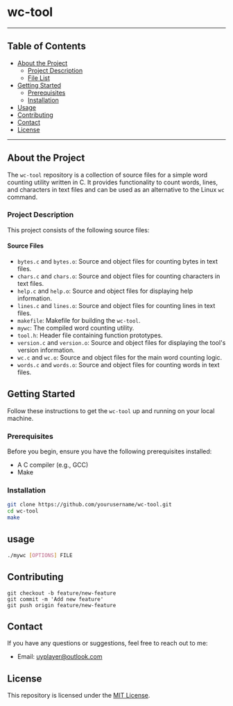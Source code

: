 # wc-tool

---

## Table of Contents

- [About the Project](#about-the-project)
    - [Project Description](#project-description)
    - [File List](#file-list)
- [Getting Started](#getting-started)
    - [Prerequisites](#prerequisites)
    - [Installation](#installation)
- [Usage](#usage)
- [Contributing](#contributing)
- [Contact](#contact)
- [License](#license)


---

## About the Project

The `wc-tool` repository is a collection of source files for a simple word counting utility written in C. It provides functionality to count words, lines, and characters in text files and can be used as an alternative to the Linux `wc` command.

### Project Description

This project consists of the following source files:

#### Source Files
- `bytes.c` and `bytes.o`: Source and object files for counting bytes in text files.
- `chars.c` and `chars.o`: Source and object files for counting characters in text files.
- `help.c` and `help.o`: Source and object files for displaying help information.
- `lines.c` and `lines.o`: Source and object files for counting lines in text files.
- `makefile`: Makefile for building the `wc-tool`.
- `mywc`: The compiled word counting utility.
- `tool.h`: Header file containing function prototypes.
- `version.c` and `version.o`: Source and object files for displaying the tool's version information.
- `wc.c` and `wc.o`: Source and object files for the main word counting logic.
- `words.c` and `words.o`: Source and object files for counting words in text files.

## Getting Started

Follow these instructions to get the `wc-tool` up and running on your local machine.

### Prerequisites

Before you begin, ensure you have the following prerequisites installed:

- A C compiler (e.g., GCC)
- Make

### Installation

   ```sh
   git clone https://github.com/yourusername/wc-tool.git
   cd wc-tool
   make
   ```
## usage
   ```sh
   ./mywc [OPTIONS] FILE   
   ```

## Contributing
```shell
git checkout -b feature/new-feature
git commit -m 'Add new feature'
git push origin feature/new-feature
```

## Contact 

If you have any questions or suggestions, feel free to reach out to me:

- Email: uyplayer@outlook.com

## License 

This repository is licensed under the [MIT License](LICENSE).